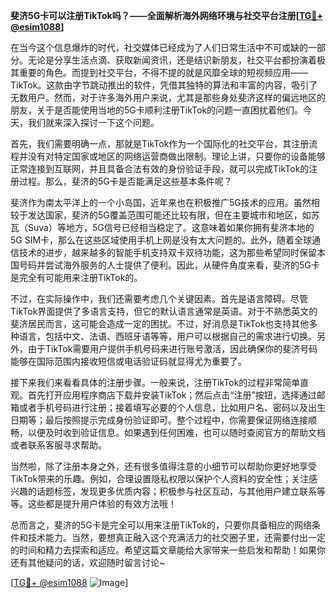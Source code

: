 **斐济5G卡可以注册TikTok吗？——全面解析海外网络环境与社交平台注册[[TG💪+ @esim1088](https://t.me/s/esim1088)]**

在当今这个信息爆炸的时代，社交媒体已经成为了人们日常生活中不可或缺的一部分。无论是分享生活点滴、获取新闻资讯，还是结识新朋友，社交平台都扮演着极其重要的角色。而提到社交平台，不得不提的就是风靡全球的短视频应用——TikTok。这款由字节跳动推出的软件，凭借其独特的算法和丰富的内容，吸引了无数用户。然而，对于许多海外用户来说，尤其是那些身处斐济这样的偏远地区的朋友，关于是否能使用当地的5G卡顺利注册TikTok的问题一直困扰着他们。今天，我们就来深入探讨一下这个问题。

首先，我们需要明确一点，那就是TikTok作为一个国际化的社交平台，其注册流程并没有对特定国家或地区的网络运营商做出限制。理论上讲，只要你的设备能够正常连接到互联网，并且具备合法有效的身份验证手段，就可以完成TikTok的注册过程。那么，斐济的5G卡是否能满足这些基本条件呢？

斐济作为南太平洋上的一个小岛国，近年来也在积极推广5G技术的应用。虽然相较于发达国家，斐济的5G覆盖范围可能还比较有限，但在主要城市和地区，如苏瓦（Suva）等地方，5G信号已经相当稳定了。这意味着如果你拥有斐济本地的5G SIM卡，那么在这些区域使用手机上网是没有太大问题的。此外，随着全球通信技术的进步，越来越多的智能手机支持双卡双待功能，这为那些希望同时保留本国号码并尝试海外服务的人士提供了便利。因此，从硬件角度来看，斐济的5G卡是完全有可能用来注册TikTok的。

不过，在实际操作中，我们还需要考虑几个关键因素。首先是语言障碍。尽管TikTok界面提供了多语言支持，但它的默认语言通常是英语。对于不熟悉英文的斐济居民而言，这可能会造成一定的困扰。不过，好消息是TikTok也支持其他多种语言，包括中文、法语、西班牙语等等，用户可以根据自己的需求进行切换。另外，由于TikTok需要用户提供手机号码来进行账号激活，因此确保你的斐济号码能够在国际范围内接收短信或电话验证码就显得尤为重要了。

接下来我们来看看具体的注册步骤。一般来说，注册TikTok的过程非常简单直观。首先打开应用程序商店下载并安装TikTok；然后点击“注册”按钮，选择通过邮箱或者手机号码进行注册；接着填写必要的个人信息，比如用户名、密码以及出生日期等；最后按照提示完成身份验证即可。整个过程中，你需要保证网络连接顺畅，以便及时收到验证信息。如果遇到任何困难，也可以随时查阅官方的帮助文档或者联系客服寻求帮助。

当然啦，除了注册本身之外，还有很多值得注意的小细节可以帮助你更好地享受TikTok带来的乐趣。例如，合理设置隐私权限以保护个人资料的安全性；关注感兴趣的话题标签，发现更多优质内容；积极参与社区互动，与其他用户建立联系等等。这些都是提升用户体验的有效方法哦！

总而言之，斐济的5G卡是完全可以用来注册TikTok的，只要你具备相应的网络条件和技术能力。当然，要想真正融入这个充满活力的社交圈子里，还需要付出一定的时间和精力去探索和适应。希望这篇文章能给大家带来一些启发和帮助！如果你还有其他疑问的话，欢迎随时留言讨论~

[[TG💪+ @esim1088](https://t.me/s/esim1088) ![Image](https://i.postimg.cc/4NQfJmqS/Snipaste-2025-05-13-00-14-12.png)]